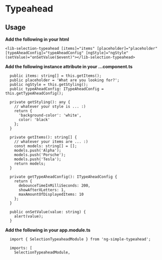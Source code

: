# Typeahead

## Usage
**Add the following in your html**  
```
<lib-selection-typeahead [items]="items" [placeholder]="placeholder" [typeAheadConfig]="typeAheadConfig" [ngStyle]="ngStyle" (setValue)="onSetValue($event)"></lib-selection-typeahead>
```

**Add the following instance attribute in your ...component.ts**  
```
  public items: string[] = this.getItems();
  public placeholder = 'What are you looking for?';
  public ngStyle = this.getStyling();
  public typeAheadConfig: ITypeAheadConfig = this.getTypeAheadConfig();

  private getStyling(): any {
    // whatever your style is ... :)
    return {
      'background-color': 'white',
      color: 'black'
    };
  }

  private getItems(): string[] {
    // whatever your items are ... :)
    const models: string[] = [];
    models.push('Alpha');
    models.push('Porsche');
    models.push('Tesla');
    return models;
  }

  private getTypeAheadConfig(): ITypeAheadConfig {
    return {
      debounceTimeInMilliSeconds: 200,
      showAfterXLetters: 1,
      maxAmountOfDisplayedItems: 10
    };
  }

  public onSetValue(value: string) {
    alert(value);
  }

```

**Add the following in your app.module.ts**  
```
  import { SelectionTypeaheadModule } from 'ng-simple-typeahead';

  imports: [
    SelectionTypeaheadModule,
```
